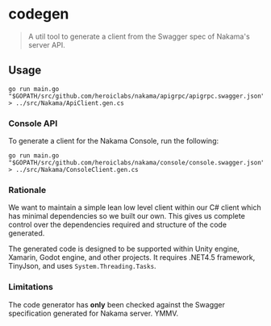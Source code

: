 codegen
=======

> A util tool to generate a client from the Swagger spec of Nakama's server API.

## Usage

```shell
go run main.go "$GOPATH/src/github.com/heroiclabs/nakama/apigrpc/apigrpc.swagger.json" > ../src/Nakama/ApiClient.gen.cs
```

### Console API

To generate a client for the Nakama Console, run the following:
```shell
go run main.go "$GOPATH/src/github.com/heroiclabs/nakama/console/console.swagger.json" > ../src/Nakama/ConsoleClient.gen.cs
```

### Rationale

We want to maintain a simple lean low level client within our C# client which has minimal dependencies so we built our own. This gives us complete control over the dependencies required and structure of the code generated.

The generated code is designed to be supported within Unity engine, Xamarin, Godot engine, and other projects. It requires .NET4.5 framework, TinyJson, and uses `System.Threading.Tasks`.

### Limitations

The code generator has __only__ been checked against the Swagger specification generated for Nakama server. YMMV.
